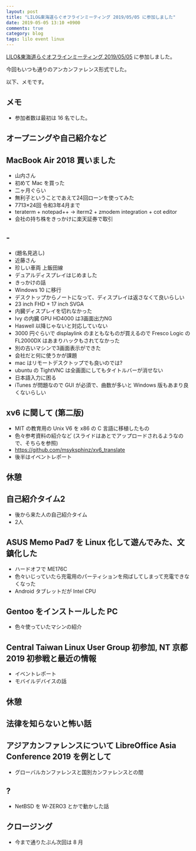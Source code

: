 ```yaml
---
layout: post
title: "LILO&東海道らぐオフラインミーティング 2019/05/05 に参加しました"
date: 2019-05-05 13:10 +0900
comments: true
category: blog
tags: lilo event linux
---
```


[LILO&amp;東海道らぐオフラインミーティング 2019/05/05](https://lilo.connpass.com/event/128777/) に参加しました。

今回もいつも通りのアンカンファレンス形式でした。

<!--more-->

以下、メモです。

## メモ

- 参加者数は最初は 16 名でした。

## オープニングや自己紹介など

## MacBook Air 2018 買いました

- 山内さん
- 初めて Mac を買った
- 二ヶ月ぐらい
- 無利子ということであえて24回ローンを使ってみた
- 7713×24回 令和3年4月まで
- teraterm + notepad++ → iterm2 + zmodem integration + cot editor
- 会社の持ち株をきっかけに楽天証券で取引

## -

- (題名見逃し)
- 近藤さん
- 珍しい車両 上飯田線
- デュアルディスプレイはじめました
- きっかけの話
- Windows 10 に移行
- デスクトップからノートになって、ディスプレイは返さなくて良いらしい
- 23 inch FHD + 17 inch SVGA
- 内臓ディスプレイを切れなかった
- Ivy の内臓 GPU HD4000 は3画面出力NG
- Haswell 以降じゃないと対応していない
- 3000 円ぐらいで displaylink のまともなものが買えるので Fresco Logic の FL2000DX はあまりハックもされてなかった
- 別の古いマシンで3画面表示ができた
- 会社だと何に使うかが課題
- mac はリモートデスクトップでも良いのでは?
- ubuntu の TightVNC は全画面にしてもタイトルバーが消せない
- 日本語入力に困る
- iTunes が問題なので GUI が必須で、曲数が多いと Windows 版もあまり良くないらしい

## xv6 に関して (第二版)

<!-- キクチさん -->

- MIT の教育用の Unix V6 を x86 の C 言語に移植したもの
- 色々参考資料の紹介など (スライドはあとでアップロードされるようなので、そちらを参照)
- <https://github.com/msyksphinz/xv6_translate>
- 後半はイベントレポート

## 休憩

## 自己紹介タイム2

- 後から来た人の自己紹介タイム
- 2人

## ASUS Memo Pad7 を Linux 化して遊んでみた、文鎮化した

<!-- あおきさん(?) -->

- ハードオフで ME176C
- 色々いじっていたら充電用のパーティションを飛ばしてしまって充電できなくなった
- Android タブレットだが Intel CPU

## Gentoo をインストールした PC

<!-- 4pk さん -->

- 色々使っていたマシンの紹介

## Central Taiwan Linux User Group 初参加, NT 京都 2019 初参戦と最近の情報

<!-- kapper1224 さん -->

- イベントレポート
- モバイルデバイスの話

## 休憩

## 法律を知らないと怖い話

<!-- スガさん -->

## アジアカンファレンスについて LibreOffice Asia Conference 2019 を例として

<!-- えのきさん -->

- グローバルカンファレンスと国別カンファレンスとの間

## ?

<!-- つついさん -->

- NetBSD を W-ZERO3 とかで動かした話

## クロージング

- 今まで通りたぶん次回は 8 月
